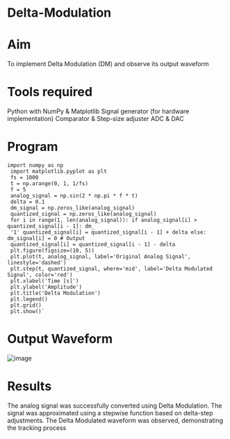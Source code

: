 # Delta-Modulation
# Aim

To implement Delta Modulation (DM) and observe its output waveform

# Tools required

 Python with NumPy & Matplotlib Signal generator (for hardware implementation) Comparator &
 Step-size adjuster ADC & DAC
 
# Program
``````````````````````````````````````````````````````````````````````````````````````````````````````````````
import numpy as np
 import matplotlib.pyplot as plt
 fs = 1000
 t = np.arange(0, 1, 1/fs)
 f = 5
 analog_signal = np.sin(2 * np.pi * f * t)
 delta = 0.1
 dm_signal = np.zeros_like(analog_signal)
 quantized_signal = np.zeros_like(analog_signal)
 for i in range(1, len(analog_signal)): if analog_signal[i] > quantized_signal[i - 1]: dm_
 '1' quantized_signal[i] = quantized_signal[i - 1] + delta else: dm_signal[i] = 0 # Output
 quantized_signal[i] = quantized_signal[i - 1] - delta
 plt.figure(figsize=(10, 5))
 plt.plot(t, analog_signal, label='Original Analog Signal', linestyle='dashed')
 plt.step(t, quantized_signal, where='mid', label='Delta Modulated Signal', color='red')
 plt.xlabel('Time [s]')
 plt.ylabel('Amplitude')
 plt.title('Delta Modulation')
 plt.legend()
 plt.grid()
 plt.show()`
``````````````````````````````````````````````````````````````````````````````````````````````````````````````````
# Output Waveform

![image](https://github.com/user-attachments/assets/5755a0bc-4470-4034-9dbe-5d1b00642c8f)

# Results

The analog signal was successfully converted using Delta Modulation. The signal was approximated
 using a stepwise function based on delta-step adjustments. The Delta Modulated waveform was
 observed, demonstrating the tracking process
